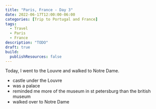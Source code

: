 ```yaml
---
title: "Paris, France - Day 3"
date: 2022-06-17T12:00:00-06:00
categories: [Trip to Portugal and France]
tags:
  - Travel
  - Paris
  - France
description: "TODO"
draft: true
build:
  publishResources: false
---
```


Today, I went to the Louvre and walked to Notre Dame.



* castle under the Louvre
* was a palace
* reminded me more of the museum in st petersburg than the british museum
* walked over to Notre Dame
